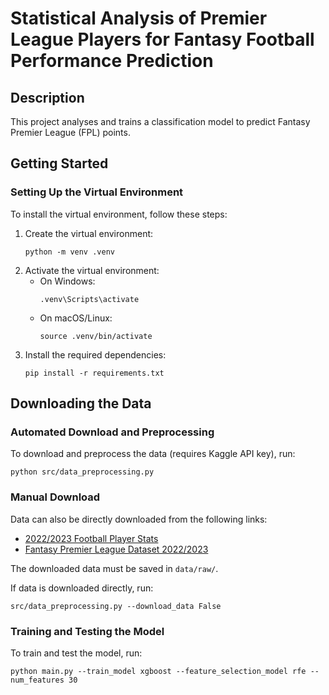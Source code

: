
# Statistical Analysis of Premier League Players for Fantasy Football Performance Prediction

## Description
This project analyses and trains a classification model to predict Fantasy Premier League (FPL) points.

## Getting Started

### Setting Up the Virtual Environment
To install the virtual environment, follow these steps:

1. Create the virtual environment:
   ```
   python -m venv .venv
   ```
2. Activate the virtual environment:
   - On Windows:
     ```
     .venv\Scripts\activate
     ```
   - On macOS/Linux:
     ```
     source .venv/bin/activate
     ```
3. Install the required dependencies:
   ```
   pip install -r requirements.txt
   ```

## Downloading the Data

### Automated Download and Preprocessing
To download and preprocess the data (requires Kaggle API key), run:
```
python src/data_preprocessing.py
```

### Manual Download
Data can also be directly downloaded from the following links:
- [2022/2023 Football Player Stats](https://www.kaggle.com/datasets/vivovinco/20222023-football-player-stats)
- [Fantasy Premier League Dataset 2022/2023](https://www.kaggle.com/datasets/meraxes10/fantasy-premier-league-dataset-2022-2023)

The downloaded data must be saved in `data/raw/`.

If data is downloaded directly, run:
```
src/data_preprocessing.py --download_data False
```

### Training and Testing the Model
To train and test the model, run:
```
python main.py --train_model xgboost --feature_selection_model rfe --num_features 30  
```
